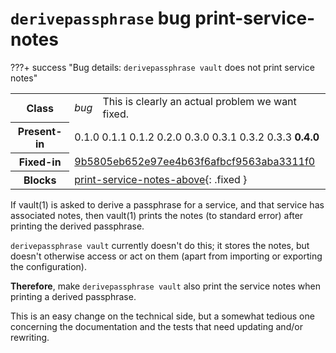 # `derivepassphrase` bug print-service-notes

???+ success "Bug details: `derivepassphrase vault` does not print service notes"
    <table id="bug-summary" markdown>
        <tr><th scope=col>Class<td><i>bug</i><td>This is clearly an actual problem we want fixed.
        <tr><th scope=col>Present-in<td colspan=2>0.1.0 0.1.1 0.1.2 0.2.0 0.3.0 0.3.1 0.3.2 0.3.3 <b>0.4.0</b>
        <tr><th scope=col>Fixed-in<td colspan=2><a href="https://github.com/the-13th-letter/derivepassphrase/commit/9b5805eb652e97ee4b63f6afbcf9563aba3311f0">9b5805eb652e97ee4b63f6afbcf9563aba3311f0</a>
        <tr><th scope=col>Blocks<td colspan=2>[print-service-notes-above](print-service-notes-above.md){: .fixed }
    </table>

If vault(1) is asked to derive a passphrase for a service, and that service has associated notes, then vault(1) prints the notes (to standard error) after printing the derived passphrase.

`derivepassphrase vault` currently doesn't do this; it stores the notes, but doesn't otherwise access or act on them (apart from importing or exporting the configuration).

**Therefore**, make `derivepassphrase vault` also print the service notes when printing a derived passphrase.

This is an easy change on the technical side, but a somewhat tedious one concerning the documentation and the tests that need updating and/or rewriting.
